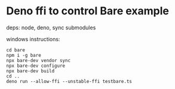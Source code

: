 # Deno ffi to control Bare example
deps: node, deno, sync submodules

windows instructions:
```
cd bare
npm i -g bare
npx bare-dev vendor sync
npx bare-dev configure
npx bare-dev build
cd ..
deno run --allow-ffi --unstable-ffi testbare.ts
```